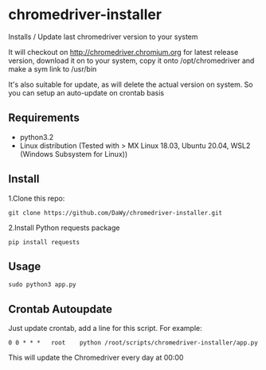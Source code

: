 # chromedriver-installer
Installs / Update last chromedriver version to your system

It will checkout on http://chromedriver.chromium.org for latest release version, download it on to your system, copy it onto /opt/chromedriver and make a sym link to /usr/bin

It's also suitable for update, as will delete the actual version on system. So you can setup an auto-update on crontab basis

## Requirements
- python3.2
- Linux distribution (Tested with > MX Linux 18.03, Ubuntu 20.04, WSL2 (Windows Subsystem for Linux))

## Install

1.Clone this repo:
```
git clone https://github.com/DaWy/chromedriver-installer.git
```

2.Install Python requests package
```
pip install requests
```

## Usage
```
sudo python3 app.py
```

## Crontab Autoupdate

Just update crontab, add a line for this script. For example:

```
0 0 * * *   root    python /root/scripts/chromedriver-installer/app.py
```

This will update the Chromedriver every day at 00:00

